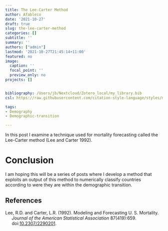 ```yaml
---
title: The Lee-Carter Method
author: Afableco
date: '2021-10-27'
draft: true
slug: the-lee-carter-method
categories: []
subtitle: ''
summary: ''
authors: ["admin"]
lastmod: '2021-10-27T21:45:14+11:00'
featured: no
image:
  caption: ''
  focal_point: ''
  preview_only: no
projects: []


bibliography: /Users/jb/Nextcloud/Zotero_local/my_library.bib
csl: https://raw.githubusercontent.com/citation-style-language/styles/master/demographic-research.csl

tags:
- Demography
- Demographic-transition

---
```


In this post I examine a technique used for mortality forecasting called the Lee-Carter method (Lee and Carter 1992).

# Conclusion

I am hoping this will be a series of posts where I develop a method that exploits an output of this method to numerically classify countries according to were they are within the demographic transition.

## References

<div id="refs" class="references csl-bib-body hanging-indent">

<div id="ref-lee1992" class="csl-entry">

Lee, R.D. and Carter, L.R. (1992). Modeling and Forecasting U. S. Mortality. *Journal of the American Statistical Association* 87(419):659. doi:[10.2307/2290201](https://doi.org/10.2307/2290201).

</div>

</div>
